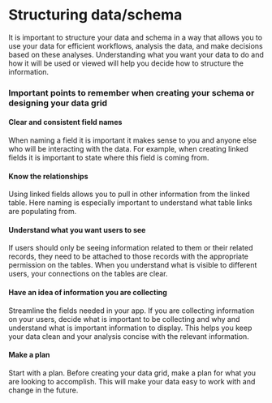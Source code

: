 # Structuring data/schema

It is important to structure your data and schema in a way that allows you to use your data for efficient workflows, analysis the data, and make decisions based on these analyses. Understanding what you want your data to do and how it will be used or viewed will help you decide how to structure the information. &#x20;

### Important points to remember when creating your schema or designing your data grid

#### Clear and consistent field names

When naming a field it is important it makes sense to you and anyone else who will be interacting with the data. For example, when creating linked fields it is important to state where this field is coming from.&#x20;

#### Know the relationships&#x20;

Using linked fields allows you to pull in other information from the linked table. Here naming is especially important to understand what table links are populating from.&#x20;

#### Understand what you want users to see

If users should only be seeing information related to them or their related records, they need to be attached to those records with the appropriate permission on the tables. When you understand what is visible to different users, your connections on the tables are clear.&#x20;

#### Have an idea of information you are collecting

Streamline the fields needed in your app. If you are collecting information on your users, decide what is important to be collecting and why and understand what is important information to display. This helps you keep your data clean and your analysis concise with the relevant information.&#x20;

#### Make a plan

Start with a plan. Before creating your data grid, make a plan for what you are looking to accomplish. This will make your data easy to work with and change in the future. &#x20;
